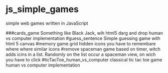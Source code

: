 # js_simple_games
simple web games written in JavaScript

###cards_game
Something like Black Jack,
wih html5 darg and drop
human vs computer implementation
#guess_sentence
Simple guessing game
with html 5 canvas
#memory game
grid hidden icons
you have to remembare where where similar icons
#remove spaceman
game based on timer, witch adds icins in a list.
Randomly on the list occur a spaceman view, on wich you have to click
#ticTacToe_human_vs_computer
classical tic tac toe game
human vs computer implementation
